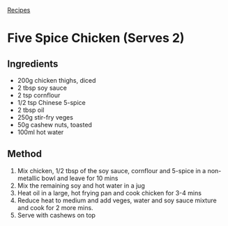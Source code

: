[Recipes](..)
# Five Spice Chicken (Serves 2)
## Ingredients
- 200g chicken thighs, diced
- 2 tbsp soy sauce
- 2 tsp cornflour
- 1/2 tsp Chinese 5-spice
- 2 tbsp oil
- 250g stir-fry veges
- 50g cashew nuts, toasted
- 100ml hot water
  
## Method
1. Mix chicken, 1/2 tbsp of the soy sauce, cornflour and 5-spice in a non-metallic bowl and leave for 10 mins
1. Mix the remaining soy and hot water in a jug
1. Heat oil in a large, hot frying pan and cook chicken for 3-4 mins
1. Reduce heat to medium and add veges, water and soy sauce mixture and cook for 2 more mins.
1. Serve with cashews on top

